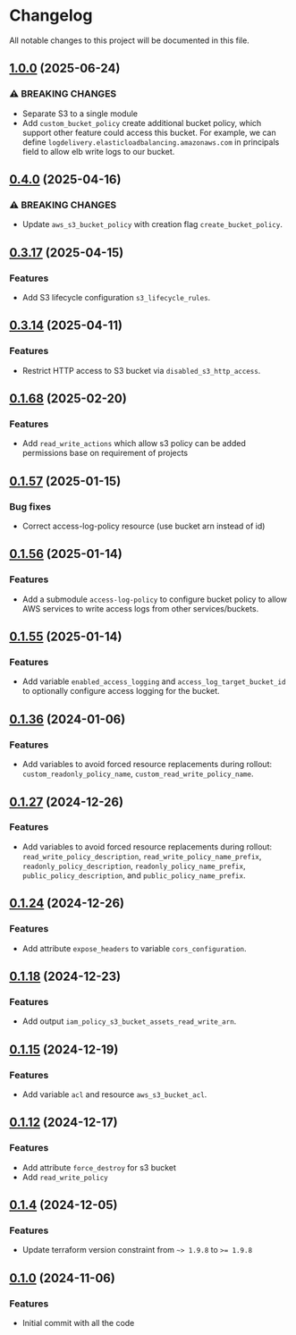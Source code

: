# Changelog

All notable changes to this project will be documented in this file.
## [1.0.0]() (2025-06-24)

### ⚠ BREAKING CHANGES

* Separate S3 to a single module
* Add `custom_bucket_policy` create additional bucket policy, which support other feature could access this bucket. For example, we can define `logdelivery.elasticloadbalancing.amazonaws.com` in principals field to allow elb write logs to our bucket.

## [0.4.0]() (2025-04-16)

### ⚠ BREAKING CHANGES

* Update `aws_s3_bucket_policy` with creation flag `create_bucket_policy`.

## [0.3.17]() (2025-04-15)

### Features

* Add S3 lifecycle configuration `s3_lifecycle_rules`.

## [0.3.14]() (2025-04-11)

### Features

* Restrict HTTP access to S3 bucket via `disabled_s3_http_access`.

## [0.1.68]() (2025-02-20)

### Features

* Add `read_write_actions` which allow s3 policy can be added permissions base on requirement of projects

## [0.1.57]() (2025-01-15)

### Bug fixes

* Correct access-log-policy resource (use bucket arn instead of id)

## [0.1.56]() (2025-01-14)

### Features

* Add a submodule `access-log-policy` to configure bucket policy to allow AWS services to write access logs from other
  services/buckets.

## [0.1.55]() (2025-01-14)

### Features

* Add variable `enabled_access_logging` and `access_log_target_bucket_id` to optionally configure access logging for the
  bucket.

## [0.1.36]() (2024-01-06)

### Features

* Add variables to avoid forced resource replacements during rollout: `custom_readonly_policy_name`,
  `custom_read_write_policy_name`.

## [0.1.27]() (2024-12-26)

### Features

* Add variables to avoid forced resource replacements during rollout: `read_write_policy_description`,
  `read_write_policy_name_prefix`, `readonly_policy_description`, `readonly_policy_name_prefix`,
  `public_policy_description`, and `public_policy_name_prefix`.

## [0.1.24]() (2024-12-26)

### Features

* Add attribute `expose_headers` to variable `cors_configuration`.

## [0.1.18]() (2024-12-23)

### Features

* Add output `iam_policy_s3_bucket_assets_read_write_arn`.

## [0.1.15]() (2024-12-19)

### Features

* Add variable `acl` and resource `aws_s3_bucket_acl`.

## [0.1.12]() (2024-12-17)

### Features

* Add attribute `force_destroy` for s3 bucket
* Add `read_write_policy`

## [0.1.4]() (2024-12-05)

### Features

* Update terraform version constraint from `~> 1.9.8` to `>= 1.9.8`

## [0.1.0]() (2024-11-06)

### Features

* Initial commit with all the code

